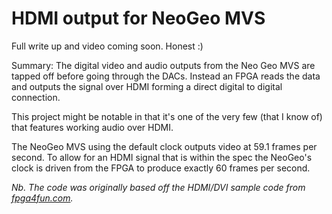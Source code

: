 HDMI output for NeoGeo MVS
==========================

Full write up and video coming soon. Honest :)

Summary: The digital video and audio outputs from the Neo Geo MVS are tapped off before going through the DACs. Instead an FPGA reads the data and outputs the signal over HDMI forming a direct digital to digital connection.

This project might be notable in that it's one of the very few (that I know of) that features working audio over HDMI.

The NeoGeo MVS using the default clock outputs video at 59.1 frames per second. To allow for an HDMI signal that is within the spec the NeoGeo's clock is driven from the FPGA to produce exactly 60 frames per second.

*Nb. The code was originally based off the HDMI/DVI sample code from [fpga4fun.com](http://www.fpga4fun.com/HDMI.html).*
